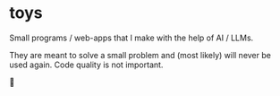 # toys

Small programs / web-apps that I make with the help of AI / LLMs.

They are meant to solve a small problem and (most likely) will never be used again. Code quality is not important.

🤖
